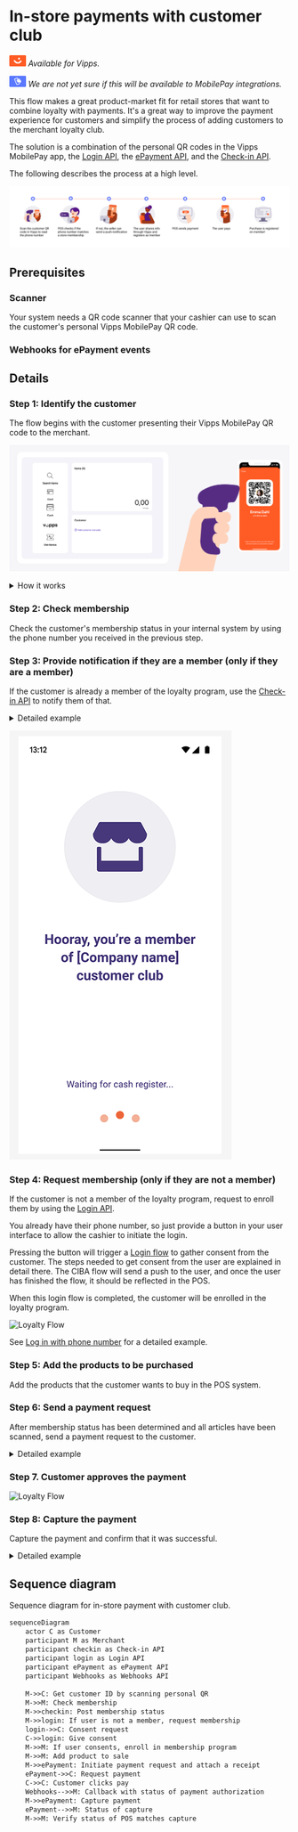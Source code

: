 <!-- START_METADATA
---
title: Vipps MobilePay in-store payments with customer club flow
sidebar_label: In-store payments with customer club
sidebar_position: 30
description: Using Vipps MobilePay in a physical setting with customer club
hide_table_of_contents: false
pagination_next: null
pagination_prev: null
---

import REGISTERWEBHOOK from '../_common/_register_epayment_webhook.md'
import AUTHORIZEPAYMENT from '../_common/_customer_authorizes_epayment.md'

END_METADATA -->

# In-store payments with customer club

![Vipps](../images/vipps.png) *Available for Vipps.*

![MobilePay](../images/mp.png) *We are not yet sure if this will be available to MobilePay integrations.*

This flow makes a great product-market fit for
retail stores that want to combine loyalty with payments.
It's a great way to improve the payment experience for customers and simplify the process
of adding customers to the merchant loyalty club.

The solution is a combination of the personal QR codes in the Vipps MobilePay app,
the
[Login API](https://developer.vippsmobilepay.com/docs/APIs/login-api),
the
[ePayment API](https://developer.vippsmobilepay.com/docs/APIs/epayment-api),
and the
[Check-in API](https://developer.vippsmobilepay.com/docs/APIs/check-in-api).

The following describes the process at a high level.

![Loyalty Flow](images/POS_flow.png)

## Prerequisites

### Scanner

Your system needs a QR code scanner that your cashier can use to scan the
customer's personal Vipps MobilePay QR code.

### Webhooks for ePayment events

<REGISTERWEBHOOK />

## Details

### Step 1: Identify the customer

The flow begins with the customer presenting their Vipps MobilePay QR code to the merchant.

![Loyalty Flow](images/POS_step_1.png)

<details>
<summary>How it works</summary>
<div>

This can happen in two ways:

* Customer-facing scanner - The store will have a permanent customer-facing scanner and customers can scan their QR code at any time.
* Cashier scanner - The QR code is scanned by the cashier using a wired scanner. This could happen while the cashier is scanning wares or immediately before the payment.

The customer's personal QR code contains a URL like this:
`https://qr.vipps.no/28/2/01/031/4791234567?v=1`, where `4791234567` is their phone number in
[MSISDN](https://en.wikipedia.org/wiki/MSISDN) format.

When this QR code is scanned, your POS system will get their phone number.
If you don't have a scanner, you can enter the customer's phone number manually.

</div>
</details>

### Step 2: Check membership

Check the customer's membership status in your internal system by using the phone number you received in the previous step.

### Step 3: Provide notification if they are a member (only if they are a member)

If the customer is already a member of the loyalty program, use the
[Check-in API](https://developer.vippsmobilepay.com/docs/APIs/check-in-api/)
to notify them of that.

<details>
<summary>Detailed example</summary>
<div>

Here is an example HTTP POST:

[`POST:/point-of-sale/v1/loyalty-check-in`](https://developer.vippsmobilepay.com/api/check-in#tag/Loyalty-check-in/operation/initiateLoyaltyCheckIn)

With body:

```json
{
    "phoneNumber": "4791234567",
    "isMember": true
}
```

</div>
</details>

![Loyalty Flow](images/loyalty_check_in_1.png)

### Step 4: Request membership (only if they are not a member)

If the customer is not a member of the loyalty program, request to enroll them by using the
[Login API](https://developer.vippsmobilepay.com/docs/APIs/login-api).

You already have their phone number, so just provide a button in
your user interface to allow the cashier to initiate the login.

Pressing the button will trigger a
[Login flow](https://developer.vippsmobilepay.com/docs/APIs/login-api/api-guide/flows/phone-number-ciba-flows)
to gather consent from the customer. The steps needed to get consent from the user are explained in detail there.
The CIBA flow will send a push to the user, and once the user has finished the flow, it should be reflected in the POS.

When this login flow is completed, the customer will be enrolled in the loyalty program.

![Loyalty Flow](images/POS_step_3.png)

See [Log in with phone number](https://developer.vippsmobilepay.com/docs/APIs/login-api/how-it-works/vipps-login-from-phone-number-api-howitworks/) for a detailed example.

### Step 5: Add the products to be purchased

Add the products that the customer wants to buy in the POS system.

### Step 6: Send a payment request

After membership status has been determined and all articles have been scanned, send a payment request to the customer.

<details>
<summary>Detailed example</summary>
<div>

You already have the customer's phone number, so you don't need to ask for it.
Just provide a button in your user interface to allow the cashier to send the payment request.

Your system can send the payment request by using the
[`createPayment`](https://developer.vippsmobilepay.com/api/epayment#tag/CreatePayments/operation/createPayment)
endpoint.

Set `userFlow` to `PUSH_MESSAGE`. This will send a push directly to the customer who scanned the QR code.
Attach the receipt simultaneously.

Here is an example HTTP POST:

[`POST:/epayment/v1/payments`](https://developer.vippsmobilepay.com/api/epayment#tag/CreatePayments/operation/createPayment)

With body:

```json
{
  "amount": {
    "value": 239900,
    "currency": "NOK"
  },
  "paymentMethod": {
    "type": "WALLET"
  },
  "customer": {
    "phoneNumber": 4791234567
  },
  "receipt":{
    "orderLines": [
      {
        "name": "winter jacket",
        "id": "jacket1234",
        "totalAmount": 239900,
        "totalAmountExcludingTax": 179925,
        "totalTaxAmount": 59975,
        "taxPercentage": 25,
        "discount": 80000
        "unitInfo": {
          "unitPrice": 319900,
          "quantity": "1",
          "quantityUnit": "PCS"
        },
      },
    ],
    "bottomLine": {
      "currency": "NOK",
      "posId": "pos_122"
    },
   "receiptNumber": "0527013501"
  },
  "reference": 2486791679658155992,
  "userFlow": "PUSH_MESSAGE",
  "returnUrl": "http://example.com/redirect?reference=2486791679658155992",
  "paymentDescription": "Winter jacket - blue"
}
```

</div>
</details>

### Step 7. Customer approves the payment

<AUTHORIZEPAYMENT />


![Loyalty Flow](images/POS_step_4.png)

### Step 8: Capture the payment

Capture the payment and confirm that it was successful.

<details>
<summary>Detailed example</summary>
<div>

[`POST:/epayment/v1/payments/{reference}/capture`](/api/epayment/#tag/AdjustPayments/operation/capturePayment)

With body:

```json
{
  "modificationAmount": {
    "value": 239900,
    "currency": "NOK"
  }
}
```

</div>
</details>


## Sequence diagram

Sequence diagram for in-store payment with customer club.

``` mermaid
sequenceDiagram
    actor C as Customer
    participant M as Merchant
    participant checkin as Check-in API
    participant login as Login API
    participant ePayment as ePayment API
    participant Webhooks as Webhooks API

    M->>C: Get customer ID by scanning personal QR
    M->>M: Check membership
    M->>checkin: Post membership status
    M->>login: If user is not a member, request membership
    login->>C: Consent request
    C->>login: Give consent
    M->>M: If user consents, enroll in membership program
    M->>M: Add product to sale
    M->>ePayment: Initiate payment request and attach a receipt
    ePayment->>C: Request payment
    C->>C: Customer clicks pay
    Webhooks-->>M: Callback with status of payment authorization
    M->>ePayment: Capture payment
    ePayment-->>M: Status of capture
    M->>M: Verify status of POS matches capture
```
